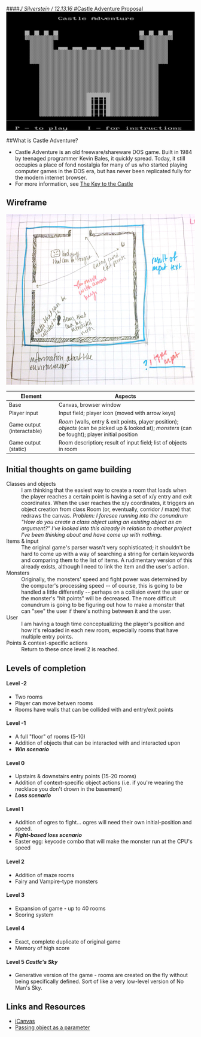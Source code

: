 ####_J Silverstein / 12.13.16_
#Castle Adventure Proposal
![Castle Adventure](assets/castleadventure.png)

##What is Castle Adventure?
- Castle Adventure is an old freeware/shareware DOS game. Built in 1984 by teenaged programmer Kevin Bales, it quickly spread. Today, it still occupies a place of fond nostalgia for many of us who started playing computer games in the DOS era, but has never been replicated fully for the modern internet browser.
- For more information, see [The Key to the Castle](http://www.thealmightyguru.com/Reviews/CastleAdventure/CA-TheGame.html)

## Wireframe
![Wireframe](assets/wireframe.jpg)

| Element | Aspects |
| --- | --- |
| Base | Canvas, browser window |
| Player input | Input field; player icon (moved with arrow keys) |
| Game output (interactable) | *Room* (walls, entry & exit points, player position); *objects* (can be picked up & looked at); *monsters* (can be fought); player initial position |
| Game output (static) | Room description; result of input field; list of objects in room |


## Initial thoughts on game building
<dl>
<dt>Classes and objects</dt>
<dd>I am thinking that the easiest way to create a room that loads when the player reaches a certain point is having a set of x/y entry and exit coordinates. When the user reaches the x/y coordinates, it triggers an object creation from class Room (or, eventually, corridor / maze) that redraws the canvas. <i>Problem: I foresee running into the conundrum "How do you create a class object using an existing object as an argument?" I've looked into this already in relation to another project I've been thinking about and have come up with nothing.</i></dd>
<dt>Items & input</dt>
<dd>The original game's parser wasn't very sophisticated; it shouldn't be hard to come up with a way of searching a string for certain keywords and comparing them to the list of items. A rudimentary version of this already exists, although I need to link the item and the user's action.</dd>
<dt>Monsters</dt>
<dd>Originally, the monsters' speed and fight power was determined by the computer's processing speed -- of course, this is going to be handled a little differently -- perhaps on a collision event the user or the monster's "hit points" will be decreased. The more difficult conundrum is going to be figuring out how to make a monster that can "see" the user if there's nothing between it and the user.</dd>
<dt>User</dt>
<dd>I am having a tough time conceptualizing the player's position and how it's reloaded in each new room, especially rooms that have multiple entry points.</dd>
<dt>Points & context-specific actions</dt>
<dd>Return to these once level 2 is reached.</dd>
</dl>


## Levels of completion
#### Level -2
- Two rooms
- Player can move betwen rooms
- Rooms have walls that can be collided with and entry/exit points

#### Level -1
- A full "floor" of rooms (5-10)
- Addition of objects that can be interacted with and interacted upon
- ***Win scenario***

#### Level 0
- Upstairs & downstairs entry points (15-20 rooms)
- Addition of context-specific object actions (i.e. if you're wearing the necklace you don't drown in the basement)
- ***Loss scenario***

#### Level 1
- Addition of ogres to fight... ogres will need their own initial-position and speed. 
- ***Fight-based loss scenario***
- Easter egg: keycode combo that will make the monster run at the CPU's speed

#### Level 2
- Addition of maze rooms
- Fairy and Vampire-type monsters

#### Level 3
- Expansion of game - up to 40 rooms
- Scoring system

#### Level 4
- Exact, complete duplicate of original game
- Memory of high score

#### Level 5 _Castle's Sky_
- Generative version of the game - rooms are created on the fly without being specifically defined. Sort of like a very low-level version of No Man's Sky.


## Links and Resources
- [jCanvas](http://projects.calebevans.me/jcanvas/)
- [Passing object as a parameter](http://stackoverflow.com/questions/4743030/passing-object-as-parameter-to-constructor-function-and-copy-its-properties-to-t)